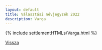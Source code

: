 ```yaml
---
layout: default
title: Választási névjegyzék 2022
description: Varga
---
```


{% include settlementHTMLs/Varga.html %}

[Vissza](../)